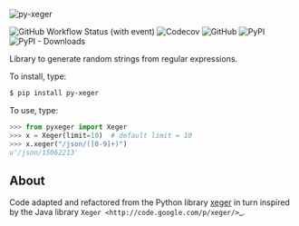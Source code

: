 ![py-xeger](https://i.ibb.co/6tch0qk/py-xeger-3.png)

![GitHub Workflow Status (with event)](https://img.shields.io/github/actions/workflow/status/magiskboy/py-xeger/ci.yml)
![Codecov](https://img.shields.io/codecov/c/github/magiskboy/py-xeger)
![GitHub](https://img.shields.io/github/license/magiskboy/py-xeger)
![PyPI](https://img.shields.io/pypi/v/py-xeger)
![PyPI - Downloads](https://img.shields.io/pypi/dd/py-xeger)


Library to generate random strings from regular expressions.

To install, type:

```bash
$ pip install py-xeger
```


To use, type:

```python
>>> from pyxeger import Xeger
>>> x = Xeger(limit=10)  # default limit = 10
>>> x.xeger("/json/([0-9]+)")
u'/json/15062213'
```


## About

Code adapted and refactored from the Python library [xeger](https://github.com/crdoconnor/xeger) in turn inspired by the Java library `Xeger <http://code.google.com/p/xeger/>`_.
